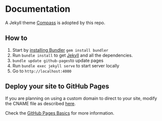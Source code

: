 # Documentation

A Jekyll theme [Compass](https://github.com/excentris/compass) is adopted by this repo.

## How to

1. Start by [installing Bundler](http://bundler.io) `gem install bundler`
2. Run `bundle install` to get [Jekyll](http://jekyllrb.com) and all the dependencies.
3. `bundle update github-pages`to update pages
4. Run `bundle exec jekyll serve` to start server locally
5. Go to `http://localhost:4000`

## Deploy your site to GitHub Pages

If you are planning on using a custom domain to direct to your site, modify the CNAME file as described [here](https://help.github.com/articles/adding-a-cname-file-to-your-repository/).

Check the [GitHub Pages Basics](https://help.github.com/categories/github-pages-basics/) for more information.
